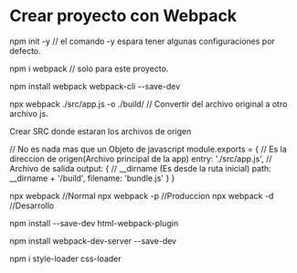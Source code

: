 # Crear proyecto con Webpack

<!-- 1.- Crear un proyecto con nodeJS -->
npm init -y       // el comando -y espara tener algunas configuraciones por defecto.

<!-- 2.- Instalando webpack -->
npm i webpack     // solo para este proyecto.

<!-- 3.- Install Webpack-cli -->
npm install webpack webpack-cli --save-dev

<!-- 5.- Corriendo Webpack -->
npx webpack ./src/app.js -o ./build/   // Convertir del archivo original a otro archivo js.

<!-- 6.- Archivos de origen -->
Crear SRC donde estaran los archivos de origen

<!-- 7.- Crear webpack.config.js -->
// No es nada mas que un Objeto de javascript
module.exports = {
    // Es la direccion de origen(Archivo principal de la app)
    entry: './src/app.js',
    // Archivo de salida
    output: {
        // __dirname (Es desde la ruta inicial)
        path: __dirname + '/build',
        filename: 'bundle.js'
    }
}

<!-- 8.- Ejecutar webpack en produccion o desarrollo -->
npx webpack        //Normal
npx webpack -p     //Produccion
npx webpack -d     //Desarrollo

<!-- 9.- Añadiendo complementos de webpack para el index.html y style.css sass, scss, etc -->
npm install --save-dev html-webpack-plugin

<!-- 10.- para q este corriendo constantemente -->
npm install webpack-dev-server --save-dev

<!-- 11.- instalar style loader Css -->
npm i style-loader css-loader


